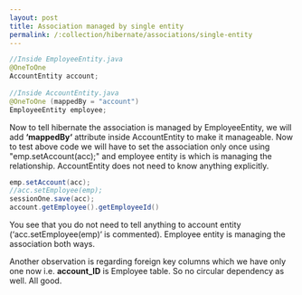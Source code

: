 ```yaml
---
layout: post
title: Association managed by single entity
permalink: /:collection/hibernate/associations/single-entity
---
```


```java
//Inside EmployeeEntity.java
@OneToOne
AccountEntity account;
 
//Inside AccountEntity.java
@OneToOne (mappedBy = "account")
EmployeeEntity employee;
```

Now to tell hibernate the association is managed by EmployeeEntity, we will add **‘mappedBy‘** attribute inside AccountEntity to make it manageable. Now to test above code we will have to set the association only once using "emp.setAccount(acc);" and employee entity is which is managing the relationship. AccountEntity does not need to know anything explicitly.

```java
emp.setAccount(acc);
//acc.setEmployee(emp);
sessionOne.save(acc); 
account.getEmployee().getEmployeeId()
```

You see that you do not need to tell anything to account entity (‘acc.setEmployee(emp)‘ is commented). Employee entity is managing the association both ways.

Another observation is regarding foreign key columns which we have only one now i.e. **account_ID** is Employee table. So no circular dependency as well. All good.
